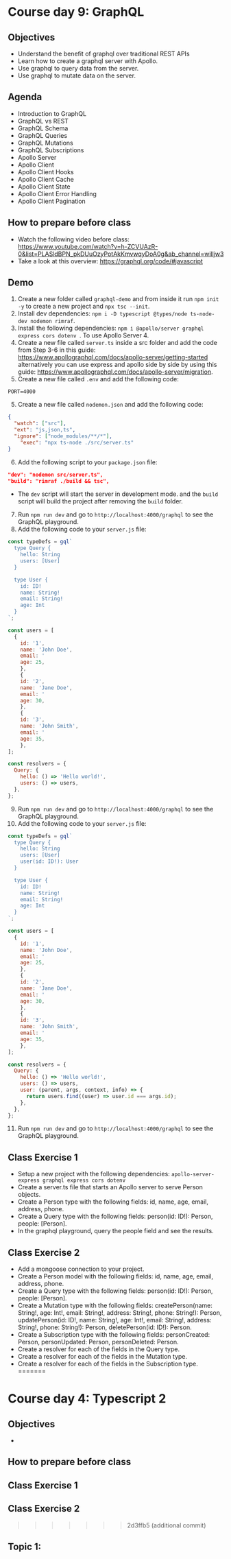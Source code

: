 # Course day 9: GraphQL

## Objectives
- Understand the benefit of graphql over traditional REST APIs
- Learn how to create a graphql server with Apollo.
- Use graphql to query data from the server.
- Use graphql to mutate data on the server. 


## Agenda
- Introduction to GraphQL
- GraphQL vs REST
- GraphQL Schema
- GraphQL Queries
- GraphQL Mutations
- GraphQL Subscriptions
- Apollo Server
- Apollo Client
- Apollo Client Hooks
- Apollo Client Cache
- Apollo Client State
- Apollo Client Error Handling
- Apollo Client Pagination

## How to prepare before class
- Watch the following video before class: https://www.youtube.com/watch?v=h-ZCVUAzR-0&list=PLASldBPN_pkDUuOzyPotAkKmvwqyDoA0g&ab_channel=willjw3
- Take a look at this overview: https://graphql.org/code/#javascript

## Demo
1. Create a new folder called `graphql-demo` and from inside it run `npm init -y` to create a new project and `npx tsc --init`.
2. Install dev dependencies: `npm i -D typescript @types/node ts-node-dev nodemon rimraf`.
3. Install the following dependencies: `npm i @apollo/server graphql express cors dotenv `. To use Apollo Server 4.
4. Create a new file called `server.ts` inside a src folder and add the code from Step 3-6 in this guide: https://www.apollographql.com/docs/apollo-server/getting-started alternatively you can use express and apollo side by side by using this guide: https://www.apollographql.com/docs/apollo-server/migration.
5. Create a new file called `.env` and add the following code:
```
PORT=4000
```
5. Create a new file called `nodemon.json` and add the following code:
```json
{
  "watch": ["src"],
  "ext": "js,json,ts",
  "ignore": ["node_modules/**/*"],
    "exec": "npx ts-node ./src/server.ts"
}
```
6. Add the following script to your `package.json` file:
```json
"dev": "nodemon src/server.ts",
"build": "rimraf ./build && tsc",
```
  - The `dev` script will start the server in development mode. and the `build` script will build the project after removing the `build` folder.
7. Run `npm run dev` and go to `http://localhost:4000/graphql` to see the GraphQL playground.
8. Add the following code to your `server.js` file:
```js
const typeDefs = gql`
  type Query {
    hello: String
    users: [User]
  }

  type User {
    id: ID!
    name: String!
    email: String!
    age: Int
  }
`;

const users = [
  {
    id: '1',
    name: 'John Doe',
    email: '
    age: 25,
    },
    {
    id: '2',
    name: 'Jane Doe',
    email: '
    age: 30,
    },
    {
    id: '3',
    name: 'John Smith',
    email: '
    age: 35,
    },
];

const resolvers = {
  Query: {
    hello: () => 'Hello world!',
    users: () => users,
  },
};
```
9. Run `npm run dev` and go to `http://localhost:4000/graphql` to see the GraphQL playground.
10. Add the following code to your `server.js` file:
```js
const typeDefs = gql`
  type Query {
    hello: String
    users: [User]
    user(id: ID!): User
  }

  type User {
    id: ID!
    name: String!
    email: String!
    age: Int
  }
`;

const users = [
  {
    id: '1',
    name: 'John Doe',
    email: '
    age: 25,
    },
    {
    id: '2',
    name: 'Jane Doe',
    email: '
    age: 30,
    },
    {
    id: '3',
    name: 'John Smith',
    email: '
    age: 35,
    },
];

const resolvers = {
  Query: {
    hello: () => 'Hello world!',
    users: () => users,
    user: (parent, args, context, info) => {
      return users.find((user) => user.id === args.id);
    },
  },
};
```
11. Run `npm run dev` and go to `http://localhost:4000/graphql` to see the GraphQL playground.


## Class Exercise 1
- Setup a new project with the following dependencies: `apollo-server-express graphql express cors dotenv` 
- Create a server.ts file that starts an Apollo server to serve Person objects.
- Create a Person type with the following fields: id, name, age, email, address, phone.
- Create a Query type with the following fields: person(id: ID!): Person, people: [Person].
- In the graphql playground, query the people field and see the results. 

## Class Exercise 2
- Add a mongoose connection to your project.
- Create a Person model with the following fields: id, name, age, email, address, phone.
- Create a Query type with the following fields: person(id: ID!): Person, people: [Person].
- Create a Mutation type with the following fields: createPerson(name: String!, age: Int!, email: String!, address: String!, phone: String!): Person, updatePerson(id: ID!, name: String!, age: Int!, email: String!, address: String!, phone: String!): Person, deletePerson(id: ID!): Person.
- Create a Subscription type with the following fields: personCreated: Person, personUpdated: Person, personDeleted: Person.
- Create a resolver for each of the fields in the Query type.
- Create a resolver for each of the fields in the Mutation type.
- Create a resolver for each of the fields in the Subscription type.
=======
# Course day 4: Typescript 2

## Objectives

- 

## How to prepare before class


## Class Exercise 1

## Class Exercise 2
>>>>>>> 2d3ffb5 (additional commit)

## Topic 1:

